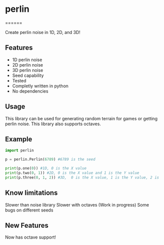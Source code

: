 # perlin
======

Create perlin noise in 1D, 2D, and 3D!

## Features

- 1D perlin noise
- 2D perlin noise
- 3D perlin noise
- Seed capability
- Tested
- Completly written in python
- No dependencies

## Usage

This library can be used for generating random terrain for games or getting perlin noise. This library also supports octaves.

## Example

```python
import perlin

p = perlin.Perlin(6789) #6789 is the seed

print(p.one(0)) #1D, 0 is the X value
print(p.two(0, 1)) #2D, 0 is the X value and 1 is the Y value
print(p.three(0, 1, 2)) #3D,  0 is the X value, 1 is the Y value, 2 is the Z value
```

## Know limitations

Slower than noise library
Slower with octaves (Work in progress)
Some bugs on different seeds

## New Features

Now has octave support!
